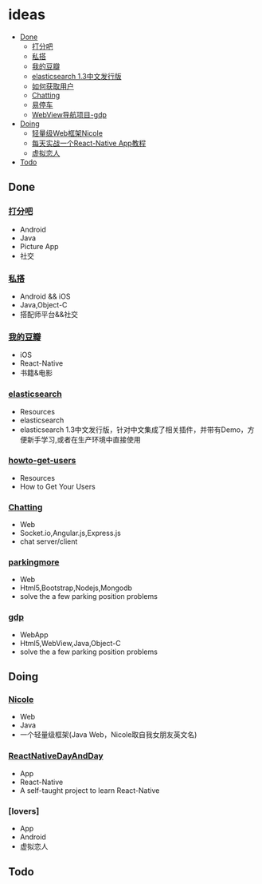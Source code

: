 # ideas
* [Done](#done)
  * [打分吧](#打分吧)
  * [私搭](#私搭)
  * [我的豆瓣](#react-native-douban)
  * [elasticsearch 1.3中文发行版](#elasticsearch)
  * [如何获取用户](#howto-get-users)
  * [Chatting](#chatting)
  * [易停车](#parkingmore)
  * [WebView导航项目-gdp](#gdp)
* [Doing](#doing)
  * [轻量级Web框架Nicole](#Nicole)
  * [每天实战一个React-Native App教程](#ReactNativeDayAndDay)
  * [虚拟恋人](#lovers)
* [Todo](#todo)
  
## Done
### [打分吧](http://www.wandoujia.com/apps/com.jhp.dafenba)

- Android
- Java
- Picture App
- 社交

### [私搭](http://www.51privatestyle.com/)

- Android && iOS
- Java,Object-C
- 搭配师平台&&社交

### [我的豆瓣](https://github.com/edagarli/react-native-douban)

- iOS
- React-Native
- 书籍&电影

### [elasticsearch](https://github.com/edagarli/elasticsearch_rtf_1.3)

- Resources
- elasticsearch
- elasticsearch 1.3中文发行版，针对中文集成了相关插件，并带有Demo，方便新手学习,或者在生产环境中直接使用

### [howto-get-users](https://github.com/edagarli/howto-get-users)

- Resources
- How to Get Your Users

### [Chatting](https://github.com/edagarli/chattingnode)

- Web
- Socket.io,Angular.js,Express.js
- chat server/client 

### [parkingmore](https://github.com/edagarli/parkingmore)

- Web 
- Html5,Bootstrap,Nodejs,Mongodb
- solve the a few parking position problems 

### [gdp](https://github.com/edagarli/gdp)

- WebApp
- Html5,WebView,Java,Object-C
- solve the a few parking position problems 

## Doing
### [Nicole](https://github.com/edagarli/Nicole)

- Web
- Java
- 一个轻量级框架(Java Web，Nicole取自我女朋友英文名)

### [ReactNativeDayAndDay](https://github.com/edagarli/ReactNativeDayAndDay)

- App
- React-Native
- A self-taught project to learn React-Native

### [lovers]

- App
- Android
- 虚拟恋人

## Todo

